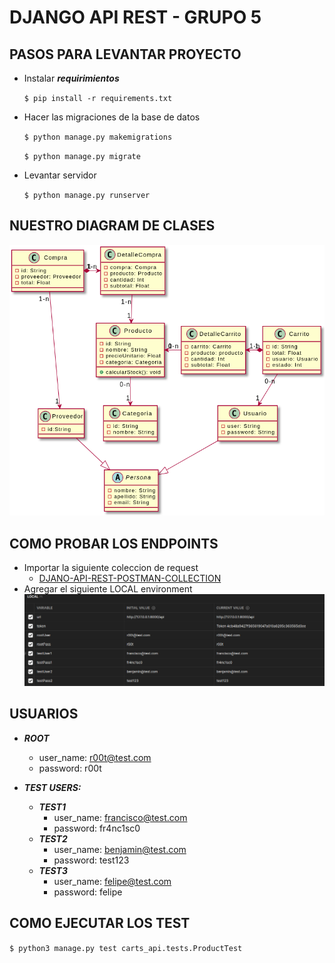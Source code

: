 # DJANGO API REST - GRUPO 5

## PASOS PARA LEVANTAR PROYECTO

* Instalar __*requirimientos*__

  `$ pip install -r requirements.txt`
* Hacer las migraciones de la base de datos

  `$ python manage.py makemigrations`

  `$ python manage.py migrate`

* Levantar servidor

    `$ python manage.py runserver`

## NUESTRO DIAGRAM DE CLASES

![Diagrama_de_clases _del_e-commerce](https://github.com/franciscolmos/API-REST-DJANGO/blob/dev/ecommerce/assets/Diagrama_de_clases_ecommerce.png)

## COMO PROBAR LOS ENDPOINTS

* Importar la siguiente coleccion de request
  * [DJANO-API-REST-POSTMAN-COLLECTION](https://github.com/franciscolmos/API-REST-DJANGO/blob/dev/ecommerce/assets/API-REST-DJANGO.postman_collection.json)
* Agregar el siguiente LOCAL environment
  ![LOCAL_ENVIRONMENTS](https://github.com/franciscolmos/API-REST-DJANGO/blob/dev/ecommerce/assets/LOCAL_ENVIRONMENT.png)

## USUARIOS
* __*ROOT*__
  * user_name: r00t@test.com
  * password: r00t
  
* __*TEST USERS:*__
  * __*TEST1*__
    * user_name: francisco@test.com
    * password: fr4nc1sc0
  * __*TEST2*__
    * user_name: benjamin@test.com
    * password: test123
  * __*TEST3*__
    * user_name: felipe@test.com
    * password: felipe

## COMO EJECUTAR LOS TEST

`$ python3 manage.py test carts_api.tests.ProductTest`

  
 